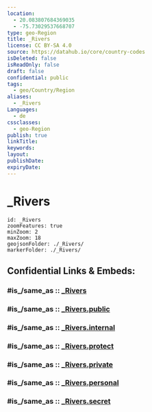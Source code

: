 ```yaml
---
location:
  - 20.083807684369035
  - -75.73029537668707
type: geo-Region
title: _Rivers
license: CC BY-SA 4.0
source: https://datahub.io/core/country-codes
isDeleted: false
isReadOnly: false
draft: false
confidential: public
tags:
  - geo/Country/Region
aliases:
  - _Rivers
Languages:
  - de
cssclasses:
  - geo-Region
publish: true
linkTitle:
keywords:
layout:
publishDate:
expiryDate:
---
```


# _Rivers

```leaflet
id: _Rivers
zoomFeatures: true 
minZoom: 2 
maxZoom: 18
geojsonFolder: ./_Rivers/
markerFolder: ./_Rivers/
```


## Confidential Links & Embeds: 

### #is_/same_as :: [_Rivers](/_Standards/Earth/Continent/America~Caribbean/Cuba/provinces~Cuba/Santiago_de_Cuba/_Rivers.md) 

### #is_/same_as :: [_Rivers.public](/_public/Earth/Continent/America~Caribbean/Cuba/provinces~Cuba/Santiago_de_Cuba/_Rivers.public.md) 

### #is_/same_as :: [_Rivers.internal](/_internal/Earth/Continent/America~Caribbean/Cuba/provinces~Cuba/Santiago_de_Cuba/_Rivers.internal.md) 

### #is_/same_as :: [_Rivers.protect](/_protect/Earth/Continent/America~Caribbean/Cuba/provinces~Cuba/Santiago_de_Cuba/_Rivers.protect.md) 

### #is_/same_as :: [_Rivers.private](/_private/Earth/Continent/America~Caribbean/Cuba/provinces~Cuba/Santiago_de_Cuba/_Rivers.private.md) 

### #is_/same_as :: [_Rivers.personal](/_personal/Earth/Continent/America~Caribbean/Cuba/provinces~Cuba/Santiago_de_Cuba/_Rivers.personal.md) 

### #is_/same_as :: [_Rivers.secret](/_secret/Earth/Continent/America~Caribbean/Cuba/provinces~Cuba/Santiago_de_Cuba/_Rivers.secret.md)

